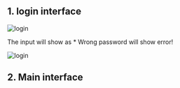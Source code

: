 ## 1. login interface

![login](https://github.com/red574890/TMMA-report-project/blob/main/interface_guide/login.PNG "login")

The input will show as * 
Wrong password will show error!

![login](https://github.com/red574890/TMMA-report-project/blob/main/interface_guide/login2.PNG "login")


## 2. Main interface
